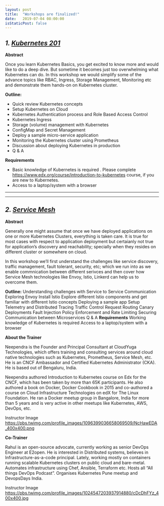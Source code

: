 ```yaml
---
layout: post
title:  "Workshops are finalized!"
date:   2019-07-04 08:00:00
isStaticPost: false
---
```


*1. [Kubernetes 201](https://www.townscript.com/e/dodi19/booking)*
-------------------
**Abstract**

Once you learn Kubernetes Basics, you get excited to know more and would like to do a deep dive. But sometime it becomes just too overwhelming what Kubernetes can do. In this workshop we would simplify some of the advance topics like RBAC, Ingress, Storage Management, Monitoring etc and demonstrate them hands-on on Kubernetes cluster.

**Outline:**
* Quick review Kubernetes concepts
* Setup Kubernetes on Cloud
* Kubernetes Authentication process and Role Based Access Control
* Kubernetes Ingress
* Storage (volume) management with Kubernetes
* ConfigMap and Secret Management
* Deploy a sample micro-service application
* Monitoring the Kubernetes cluster using Prometheus
* Discussion about deploying Kubernetes in production
* Q & A

**Requirements**
* Basic knowledge of Kubernetes is required . Please complete https://www.edx.org/course/introduction-to-kubernetes course, if you are new to Kubernetes.
* Access to a laptop/system with a browser

-------------------
-------------------


*2. [Service Mesh](https://www.townscript.com/e/dodi19/booking)*
-------------------
**Abstract**

Generally one might assume that once we have deployed applications on one or more Kubernetes Clusters, everything is taken care. It is true for most cases with respect to application deployment but certaianly not true for application’s discovery and reachability; specially when they resides on different cluster or somewhere on cloud.

In this workshop we’ll first understand the challenges like service discovery, traffic management, fault tolerant, security, etc; which we run into as we enable commnication between different serivces and then cover how Service Mesh technologies like Envoy, Istio, Linkerd can help us to overcome them.

**Outline:**
Understanding challenges with Service to Service Communication
Exploring Envoy
Install Istio
Explore different Istio components and get familiar with different Istio concepts
Deploying a sample app
Setup Telemetry and Distributed Tracing
Traffic Control
Request Routing
Canary Deployments
Fault Injection
Policy Enforcement and Rate Limiting
Securing Communication between Microservices
Q & A
**Requirements**
Working knowledge of Kubernetes is required
Access to a laptop/system with a browser

**About the Trainer**

Neependra is the Founder and Principal Consultant at CloudYuga Technologies, which offers training and consulting services around cloud native technologies such as Kubernetes, Prometheus, Service Mesh, etc. He is an CNCF Ambassador and Certified Kubernetes Administrator (CKA). He is based out of Bengaluru, India.

Neependra authored Introduction to Kubernetes course on Edx for the CNCF, which has been taken by more than 65K participants. He also authored a book on Docker, Docker Cookbook in 2015 and co-authored a course on Cloud Infrastructure Technologies on edX for The Linux Foundation. He ran a Docker meetup group in Bangalore, India for more than 5 years and is very active in other meetups like Kubernetes, AWS, DevOps, etc.

Instructor Image
https://pbs.twimg.com/profile_images/1096399036658069509/NcHawEDA_400x400.png

**Co-Trainer**

Rahul is an open-source advocate, currently working as senior DevOps Engineer at E2open. He is interested in Distributed systems, believes in Infrastructure-as-a-code principal. Lately, working mostly on containers running scalable Kubernetes clusters on public cloud and bare-metal. Automates infrastructure using Chef, Ansible, Terraform etc. Hosts all “All things DevOps Podcast”. Organises Kubernetes Pune meetup and DevopsDays India.

Instructor Image
https://pbs.twimg.com/profile_images/1024547203937914880/cDcDhFYz_400x400.jpg